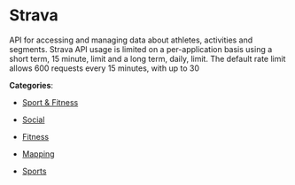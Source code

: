 # Strava


API for accessing and managing data about athletes, activities and segments.  Strava API usage is limited on a per-application basis using a short term, 15 minute, limit and a long term, daily, limit. The default rate limit allows 600 requests every 15 minutes, with up to 30



**Categories**:

- [Sport & Fitness](https://github.com/apis-list/apis-list#sport-and-fitness)

- [Social](https://github.com/apis-list/apis-list#social)

- [Fitness](https://github.com/apis-list/apis-list#fitness)

- [Mapping](https://github.com/apis-list/apis-list#mapping)

- [Sports](https://github.com/apis-list/apis-list#sports)



